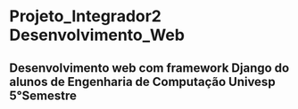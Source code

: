 # Projeto_Integrador2  Desenvolvimento_Web

Desenvolvimento web com framework Django do alunos de Engenharia de Computação Univesp 5°Semestre
-
